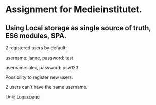 # Assignment for Medieinstitutet.

## Using Local storage as single source of truth, ES6 modules, SPA.

2 registered users by default:

username: janne, password: test

username: alex, password: psw123

Possibility to register new users.

2 users can´t have the same username.

Link: [Login page](https://medieinstitutet.github.io/loginpage-alexander-rusiecki/)
